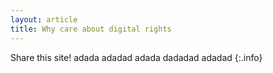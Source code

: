 ```yaml
---
layout: article
title: Why care about digital rights
---
```





Share this site!
adada
adadad
adada
dadadad
adadad
{:.info}